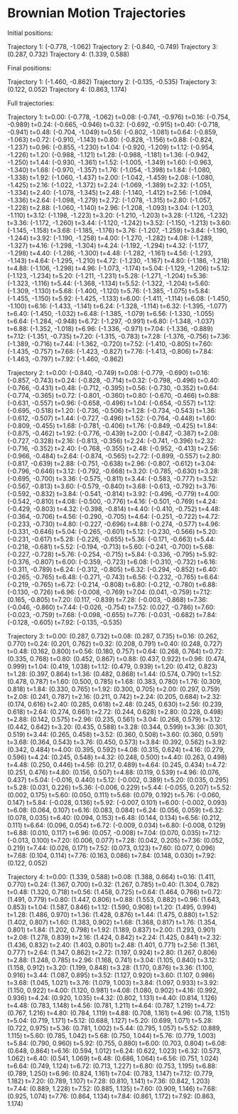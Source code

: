 # Brownian Motion Trajectories

Initial positions:

Trajectory 1: (-0.778, -1.062)
Trajectory 2: (-0.840, -0.749)
Trajectory 3: (0.287, 0.732)
Trajectory 4: (1.339, 0.588)

Final positions:

Trajectory 1: (-1.460, -0.862)
Trajectory 2: (-0.135, -0.535)
Trajectory 3: (0.122, 0.052)
Trajectory 4: (0.863, 1.174)

Full trajectories:


Trajectory 1:
t=0.00: (-0.778, -1.062)
t=0.08: (-0.741, -0.976)
t=0.16: (-0.754, -0.989)
t=0.24: (-0.665, -0.946)
t=0.32: (-0.692, -0.915)
t=0.40: (-0.718, -0.941)
t=0.48: (-0.704, -1.049)
t=0.56: (-0.802, -1.081)
t=0.64: (-0.859, -1.063)
t=0.72: (-0.910, -1.143)
t=0.80: (-0.828, -1.156)
t=0.88: (-0.824, -1.237)
t=0.96: (-0.855, -1.230)
t=1.04: (-0.920, -1.209)
t=1.12: (-0.954, -1.226)
t=1.20: (-0.988, -1.121)
t=1.28: (-0.988, -1.181)
t=1.36: (-0.942, -1.250)
t=1.44: (-0.930, -1.361)
t=1.52: (-1.005, -1.349)
t=1.60: (-0.963, -1.340)
t=1.68: (-0.970, -1.357)
t=1.76: (-1.054, -1.398)
t=1.84: (-1.080, -1.338)
t=1.92: (-1.060, -1.437)
t=2.00: (-1.042, -1.459)
t=2.08: (-1.080, -1.425)
t=2.16: (-1.022, -1.372)
t=2.24: (-1.069, -1.389)
t=2.32: (-1.051, -1.334)
t=2.40: (-1.078, -1.345)
t=2.48: (-1.140, -1.412)
t=2.56: (-1.094, -1.336)
t=2.64: (-1.098, -1.279)
t=2.72: (-1.078, -1.315)
t=2.80: (-1.057, -1.228)
t=2.88: (-1.060, -1.140)
t=2.96: (-1.208, -1.093)
t=3.04: (-1.203, -1.110)
t=3.12: (-1.198, -1.223)
t=3.20: (-1.210, -1.203)
t=3.28: (-1.126, -1.232)
t=3.36: (-1.172, -1.260)
t=3.44: (-1.120, -1.242)
t=3.52: (-1.150, -1.213)
t=3.60: (-1.145, -1.158)
t=3.68: (-1.185, -1.176)
t=3.76: (-1.207, -1.259)
t=3.84: (-1.190, -1.244)
t=3.92: (-1.190, -1.258)
t=4.00: (-1.270, -1.282)
t=4.08: (-1.289, -1.327)
t=4.16: (-1.298, -1.304)
t=4.24: (-1.192, -1.294)
t=4.32: (-1.177, -1.298)
t=4.40: (-1.286, -1.300)
t=4.48: (-1.282, -1.161)
t=4.56: (-1.293, -1.143)
t=4.64: (-1.295, -1.210)
t=4.72: (-1.230, -1.167)
t=4.80: (-1.186, -1.218)
t=4.88: (-1.106, -1.298)
t=4.96: (-1.073, -1.174)
t=5.04: (-1.129, -1.206)
t=5.12: (-1.123, -1.234)
t=5.20: (-1.211, -1.231)
t=5.28: (-1.271, -1.204)
t=5.36: (-1.323, -1.116)
t=5.44: (-1.368, -1.134)
t=5.52: (-1.322, -1.204)
t=5.60: (-1.309, -1.130)
t=5.68: (-1.400, -1.120)
t=5.76: (-1.385, -1.075)
t=5.84: (-1.455, -1.150)
t=5.92: (-1.425, -1.133)
t=6.00: (-1.411, -1.114)
t=6.08: (-1.450, -1.100)
t=6.16: (-1.433, -1.141)
t=6.24: (-1.328, -1.114)
t=6.32: (-1.395, -1.077)
t=6.40: (-1.450, -1.032)
t=6.48: (-1.385, -1.079)
t=6.56: (-1.330, -1.055)
t=6.64: (-1.284, -0.948)
t=6.72: (-1.297, -0.991)
t=6.80: (-1.348, -1.037)
t=6.88: (-1.352, -1.018)
t=6.96: (-1.336, -0.971)
t=7.04: (-1.336, -0.889)
t=7.12: (-1.351, -0.735)
t=7.20: (-1.315, -0.783)
t=7.28: (-1.376, -0.756)
t=7.36: (-1.389, -0.716)
t=7.44: (-1.362, -0.720)
t=7.52: (-1.410, -0.805)
t=7.60: (-1.435, -0.757)
t=7.68: (-1.423, -0.827)
t=7.76: (-1.413, -0.806)
t=7.84: (-1.463, -0.797)
t=7.92: (-1.460, -0.862)

Trajectory 2:
t=0.00: (-0.840, -0.749)
t=0.08: (-0.779, -0.690)
t=0.16: (-0.857, -0.743)
t=0.24: (-0.828, -0.714)
t=0.32: (-0.798, -0.496)
t=0.40: (-0.766, -0.431)
t=0.48: (-0.712, -0.395)
t=0.56: (-0.730, -0.352)
t=0.64: (-0.774, -0.365)
t=0.72: (-0.801, -0.360)
t=0.80: (-0.670, -0.466)
t=0.88: (-0.631, -0.557)
t=0.96: (-0.658, -0.496)
t=1.04: (-0.654, -0.557)
t=1.12: (-0.695, -0.518)
t=1.20: (-0.736, -0.506)
t=1.28: (-0.734, -0.543)
t=1.36: (-0.612, -0.507)
t=1.44: (-0.727, -0.496)
t=1.52: (-0.764, -0.448)
t=1.60: (-0.809, -0.455)
t=1.68: (-0.781, -0.406)
t=1.76: (-0.849, -0.425)
t=1.84: (-0.875, -0.462)
t=1.92: (-0.776, -0.439)
t=2.00: (-0.847, -0.387)
t=2.08: (-0.727, -0.328)
t=2.16: (-0.813, -0.356)
t=2.24: (-0.741, -0.396)
t=2.32: (-0.716, -0.352)
t=2.40: (-0.768, -0.355)
t=2.48: (-0.952, -0.413)
t=2.56: (-0.966, -0.484)
t=2.64: (-0.874, -0.565)
t=2.72: (-0.899, -0.557)
t=2.80: (-0.817, -0.639)
t=2.88: (-0.751, -0.638)
t=2.96: (-0.807, -0.612)
t=3.04: (-0.796, -0.646)
t=3.12: (-0.792, -0.668)
t=3.20: (-0.785, -0.630)
t=3.28: (-0.695, -0.700)
t=3.36: (-0.575, -0.811)
t=3.44: (-0.583, -0.777)
t=3.52: (-0.567, -0.813)
t=3.60: (-0.579, -0.840)
t=3.68: (-0.613, -0.792)
t=3.76: (-0.592, -0.832)
t=3.84: (-0.541, -0.814)
t=3.92: (-0.496, -0.779)
t=4.00: (-0.542, -0.810)
t=4.08: (-0.500, -0.776)
t=4.16: (-0.501, -0.769)
t=4.24: (-0.429, -0.803)
t=4.32: (-0.398, -0.814)
t=4.40: (-0.410, -0.752)
t=4.48: (-0.364, -0.706)
t=4.56: (-0.290, -0.705)
t=4.64: (-0.251, -0.722)
t=4.72: (-0.233, -0.730)
t=4.80: (-0.227, -0.696)
t=4.88: (-0.274, -0.577)
t=4.96: (-0.331, -0.646)
t=5.04: (-0.265, -0.601)
t=5.12: (-0.230, -0.566)
t=5.20: (-0.231, -0.617)
t=5.28: (-0.226, -0.655)
t=5.36: (-0.171, -0.663)
t=5.44: (-0.218, -0.681)
t=5.52: (-0.194, -0.713)
t=5.60: (-0.241, -0.700)
t=5.68: (-0.227, -0.728)
t=5.76: (-0.254, -0.715)
t=5.84: (-0.336, -0.795)
t=5.92: (-0.376, -0.807)
t=6.00: (-0.359, -0.723)
t=6.08: (-0.310, -0.732)
t=6.16: (-0.311, -0.789)
t=6.24: (-0.312, -0.805)
t=6.32: (-0.294, -0.852)
t=6.40: (-0.265, -0.765)
t=6.48: (-0.271, -0.743)
t=6.56: (-0.232, -0.765)
t=6.64: (-0.219, -0.765)
t=6.72: (-0.214, -0.808)
t=6.80: (-0.212, -0.780)
t=6.88: (-0.130, -0.726)
t=6.96: (-0.008, -0.769)
t=7.04: (0.041, -0.759)
t=7.12: (0.165, -0.805)
t=7.20: (0.117, -0.839)
t=7.28: (-0.003, -0.868)
t=7.36: (-0.046, -0.860)
t=7.44: (-0.026, -0.754)
t=7.52: (0.027, -0.786)
t=7.60: (-0.023, -0.759)
t=7.68: (-0.098, -0.655)
t=7.76: (-0.031, -0.682)
t=7.84: (-0.128, -0.605)
t=7.92: (-0.135, -0.535)

Trajectory 3:
t=0.00: (0.287, 0.732)
t=0.08: (0.287, 0.735)
t=0.16: (0.262, 0.770)
t=0.24: (0.201, 0.762)
t=0.32: (0.208, 0.791)
t=0.40: (0.248, 0.727)
t=0.48: (0.162, 0.800)
t=0.56: (0.180, 0.757)
t=0.64: (0.268, 0.764)
t=0.72: (0.335, 0.768)
t=0.80: (0.452, 0.867)
t=0.88: (0.437, 0.922)
t=0.96: (0.474, 0.999)
t=1.04: (0.419, 1.038)
t=1.12: (0.479, 0.939)
t=1.20: (0.412, 0.823)
t=1.28: (0.397, 0.864)
t=1.36: (0.482, 0.868)
t=1.44: (0.574, 0.790)
t=1.52: (0.478, 0.787)
t=1.60: (0.500, 0.785)
t=1.68: (0.383, 0.780)
t=1.76: (0.309, 0.818)
t=1.84: (0.330, 0.765)
t=1.92: (0.300, 0.705)
t=2.00: (0.297, 0.759)
t=2.08: (0.241, 0.787)
t=2.16: (0.211, 0.742)
t=2.24: (0.205, 0.684)
t=2.32: (0.174, 0.616)
t=2.40: (0.285, 0.618)
t=2.48: (0.245, 0.630)
t=2.56: (0.239, 0.618)
t=2.64: (0.274, 0.661)
t=2.72: (0.244, 0.628)
t=2.80: (0.228, 0.498)
t=2.88: (0.142, 0.575)
t=2.96: (0.235, 0.561)
t=3.04: (0.268, 0.579)
t=3.12: (0.442, 0.642)
t=3.20: (0.435, 0.588)
t=3.28: (0.344, 0.599)
t=3.36: (0.301, 0.519)
t=3.44: (0.265, 0.458)
t=3.52: (0.360, 0.508)
t=3.60: (0.360, 0.591)
t=3.68: (0.364, 0.543)
t=3.76: (0.450, 0.573)
t=3.84: (0.392, 0.562)
t=3.92: (0.342, 0.484)
t=4.00: (0.395, 0.592)
t=4.08: (0.315, 0.624)
t=4.16: (0.279, 0.596)
t=4.24: (0.245, 0.548)
t=4.32: (0.248, 0.500)
t=4.40: (0.263, 0.498)
t=4.48: (0.250, 0.446)
t=4.56: (0.217, 0.489)
t=4.64: (0.245, 0.434)
t=4.72: (0.251, 0.476)
t=4.80: (0.156, 0.507)
t=4.88: (0.119, 0.539)
t=4.96: (0.076, 0.437)
t=5.04: (-0.016, 0.440)
t=5.12: (-0.002, 0.389)
t=5.20: (0.035, 0.295)
t=5.28: (0.031, 0.226)
t=5.36: (-0.006, 0.229)
t=5.44: (-0.055, 0.207)
t=5.52: (0.002, 0.175)
t=5.60: (0.050, 0.111)
t=5.68: (0.079, 0.192)
t=5.76: (-0.060, 0.147)
t=5.84: (-0.028, 0.136)
t=5.92: (-0.007, 0.101)
t=6.00: (-0.002, 0.093)
t=6.08: (0.064, 0.107)
t=6.16: (0.083, 0.084)
t=6.24: (0.056, 0.059)
t=6.32: (0.078, 0.035)
t=6.40: (0.094, 0.153)
t=6.48: (0.144, 0.134)
t=6.56: (0.212, 0.111)
t=6.64: (0.096, 0.054)
t=6.72: (-0.009, 0.034)
t=6.80: (-0.008, 0.129)
t=6.88: (0.010, 0.117)
t=6.96: (0.057, -0.008)
t=7.04: (0.070, 0.035)
t=7.12: (-0.013, 0.100)
t=7.20: (0.006, 0.077)
t=7.28: (0.042, 0.205)
t=7.36: (0.052, 0.219)
t=7.44: (0.026, 0.171)
t=7.52: (0.073, 0.123)
t=7.60: (0.077, 0.096)
t=7.68: (0.104, 0.114)
t=7.76: (0.163, 0.086)
t=7.84: (0.148, 0.030)
t=7.92: (0.122, 0.052)

Trajectory 4:
t=0.00: (1.339, 0.588)
t=0.08: (1.388, 0.664)
t=0.16: (1.411, 0.770)
t=0.24: (1.367, 0.700)
t=0.32: (1.267, 0.785)
t=0.40: (1.304, 0.782)
t=0.48: (1.320, 0.718)
t=0.56: (1.458, 0.725)
t=0.64: (1.464, 0.766)
t=0.72: (1.491, 0.779)
t=0.80: (1.447, 0.806)
t=0.88: (1.553, 0.882)
t=0.96: (1.643, 0.853)
t=1.04: (1.587, 0.846)
t=1.12: (1.590, 0.908)
t=1.20: (1.495, 0.994)
t=1.28: (1.486, 0.970)
t=1.36: (1.428, 0.876)
t=1.44: (1.475, 0.880)
t=1.52: (1.402, 0.807)
t=1.60: (1.383, 0.902)
t=1.68: (1.368, 0.817)
t=1.76: (1.354, 0.801)
t=1.84: (1.202, 0.798)
t=1.92: (1.189, 0.837)
t=2.00: (1.293, 0.901)
t=2.08: (1.278, 0.839)
t=2.16: (1.424, 0.842)
t=2.24: (1.425, 0.841)
t=2.32: (1.436, 0.832)
t=2.40: (1.403, 0.801)
t=2.48: (1.401, 0.771)
t=2.56: (1.361, 0.777)
t=2.64: (1.347, 0.862)
t=2.72: (1.197, 0.924)
t=2.80: (1.267, 0.806)
t=2.88: (1.248, 0.785)
t=2.96: (1.168, 0.741)
t=3.04: (1.105, 0.840)
t=3.12: (1.158, 0.912)
t=3.20: (1.199, 0.848)
t=3.28: (1.170, 0.876)
t=3.36: (1.100, 0.916)
t=3.44: (1.087, 0.895)
t=3.52: (1.127, 0.920)
t=3.60: (1.107, 0.986)
t=3.68: (1.045, 1.021)
t=3.76: (1.079, 1.003)
t=3.84: (1.097, 0.933)
t=3.92: (1.150, 0.922)
t=4.00: (1.120, 0.981)
t=4.08: (1.080, 0.902)
t=4.16: (0.992, 0.936)
t=4.24: (0.920, 1.035)
t=4.32: (0.802, 1.131)
t=4.40: (0.814, 1.126)
t=4.48: (0.783, 1.148)
t=4.56: (0.781, 1.211)
t=4.64: (0.787, 1.219)
t=4.72: (0.767, 1.216)
t=4.80: (0.784, 1.119)
t=4.88: (0.708, 1.161)
t=4.96: (0.718, 1.151)
t=5.04: (0.719, 1.171)
t=5.12: (0.688, 1.127)
t=5.20: (0.699, 1.071)
t=5.28: (0.722, 0.975)
t=5.36: (0.781, 1.002)
t=5.44: (0.795, 1.057)
t=5.52: (0.889, 1.115)
t=5.60: (0.785, 1.042)
t=5.68: (0.750, 1.044)
t=5.76: (0.779, 1.003)
t=5.84: (0.790, 0.960)
t=5.92: (0.755, 0.880)
t=6.00: (0.703, 0.804)
t=6.08: (0.648, 0.864)
t=6.16: (0.594, 1.012)
t=6.24: (0.622, 1.023)
t=6.32: (0.573, 1.062)
t=6.40: (0.541, 1.069)
t=6.48: (0.686, 1.064)
t=6.56: (0.751, 1.024)
t=6.64: (0.749, 1.124)
t=6.72: (0.713, 1.227)
t=6.80: (0.753, 1.195)
t=6.88: (0.789, 1.250)
t=6.96: (0.824, 1.161)
t=7.04: (0.783, 1.147)
t=7.12: (0.779, 1.182)
t=7.20: (0.789, 1.107)
t=7.28: (0.810, 1.141)
t=7.36: (0.842, 1.203)
t=7.44: (0.889, 1.228)
t=7.52: (0.885, 1.135)
t=7.60: (0.909, 1.146)
t=7.68: (0.925, 1.074)
t=7.76: (0.864, 1.134)
t=7.84: (0.861, 1.172)
t=7.92: (0.863, 1.174)

